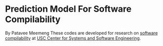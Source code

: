 # Prediction Model For Software Compilability
By Patavee Meemeng
These codes are developed for research on [software compilability](https://ieeexplore.ieee.org/document/8009930/) 
at [USC Center for Systems and Software Engineering](http://csse.usc.edu/new/).




